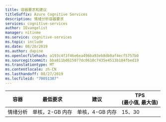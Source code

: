 ```yaml
---
title: 容器要求和建议
titleSuffix: Azure Cognitive Services
description: 情绪分析容器要求
services: cognitive-services
author: IEvangelist
manager: nitinme
ms.service: cognitive-services
ms.topic: include
ms.date: 08/20/2019
ms.author: dapine
ms.openlocfilehash: a193c4f3f46e6ea496ba93eb8db0af4ecf5757b0
ms.sourcegitcommit: bba811bd615077dc0610c7435e4513b184fbed19
ms.translationtype: MT
ms.contentlocale: zh-CN
ms.lasthandoff: 08/27/2019
ms.locfileid: "70051387"
---
```

| 容器 | 最低要求 | 建议 | TPS<br>(最小值, 最大值)|
|-----------|---------|-------------|--|
| 情绪分析 | 单核，2-GB 内存 | 单核，4-GB 内存 | 15、30 |
